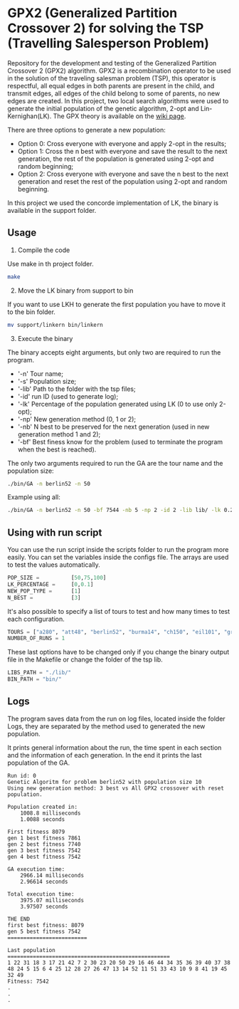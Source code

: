 # GPX2  (Generalized Partition Crossover 2) for solving the TSP (Travelling Salesperson Problem)

Repository for the development and testing of the Generalized Partition Crossover 2 (GPX2) algorithm.
GPX2 is a recombination operator to be used in the solution of the traveling salesman problem (TSP), this operator is respectful, all equal edges in both parents are present in the child, and transmit edges, all edges of the child belong to some of parents, no new edges are created.
In this project, two local search algorithms were used to generate the initial population of the genetic algorithm, 2-opt and Lin-Kernighan(LK).
The GPX theory is available on the [wiki page](https://github.com/GAStudyGroup/GPX2/wiki/GPX2-steps).

There are three options to generate a new population:
  
  * Option 0:  Cross everyone with everyone and apply 2-opt in the results;
  * Option 1:  Cross the n best with everyone and save the result to the next generation, the rest of the population is generated using 2-opt and random beginning;
  * Option 2:   Cross everyone with everyone and save the n best to the next generation and reset the rest of the population using 2-opt and random beginning.

In this project we used the concorde implementation of LK, the binary is available in the support folder.

## Usage

1. Compile the code

Use make in th project folder.

```Bash
make
```

2. Move the LK binary from support to bin

If you want to use LKH to generate the first population you have to move it to the bin folder.

```Bash
mv support/linkern bin/linkern
```

3. Execute the binary

The binary accepts eight arguments, but only two are required to run the program.

  * '-n' Tour name;
  * '-s' Population size;
  * '-lib' Path to the folder with the tsp files;
  * '-id' run ID (used to generate log);
  * '-lk' Percentage of the population generated using LK (0 to use only 2-opt);
  * '-np' New generation method (0, 1 or 2);
  * '-nb' N best to be preserved for the next generation (used in new generation method 1 and 2);
  * '-bf' Best finess know for the problem (used to terminate the program when the best is reached).

The only two arguments required to run the GA are the tour name and the population size:

```Bash
./bin/GA -n berlin52 -n 50
```
Example using all:

```Bash
./bin/GA -n berlin52 -n 50 -bf 7544 -nb 5 -np 2 -id 2 -lib lib/ -lk 0.2
```

## Using with run script

You can use the run script inside the scripts folder to run the program more easily. You can set the variables inside the configs file. The arrays are used to test the values automatically.

```Python
POP_SIZE =          [50,75,100]
LK_PERCENTAGE =     [0,0.1]
NEW_POP_TYPE =      [1]
N_BEST =            [3]
```  

It's also possible to specify a list of tours to test and how many times to test each configuration.

```Python
TOURS = ["a280", "att48", "berlin52", "burma14", "ch150", "eil101", "gr137", "pbd984", "pcb442", "u1432"]
NUMBER_OF_RUNS = 1
```

These last options have to be changed only if you change the binary output file in the Makefile or change the folder of the tsp lib.

```Python
LIBS_PATH = "./lib/"
BIN_PATH = "bin/"
```

## Logs

The program saves data from the run on log files, located inside the folder Logs, they are separated by the method used to generated the new population.

It prints general information about the run, the time spent in each section and the information of each generation. In the end it prints the last population of the GA.

```
Run id: 0
Genetic Algoritm for problem berlin52 with population size 10
Using new generation method: 3 best vs All GPX2 crossover with reset population.

Population created in:
	1008.8 milliseconds
	1.0088 seconds

First fitness 8079
gen 1 best fitness 7861
gen 2 best fitness 7740
gen 3 best fitness 7542
gen 4 best fitness 7542

GA execution time:
	2966.14 milliseconds
	2.96614 seconds

Total execution time:
	3975.07 milliseconds
	3.97507 seconds

THE END
first best fitness: 8079
gen 5 best fitness 7542
=========================

Last population
===================================================
1 22 31 18 3 17 21 42 7 2 30 23 20 50 29 16 46 44 34 35 36 39 40 37 38 48 24 5 15 6 4 25 12 28 27 26 47 13 14 52 11 51 33 43 10 9 8 41 19 45 32 49 
Fitness: 7542
.
.
.
```
